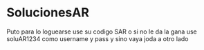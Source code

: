 SolucionesAR
===================

Puto para lo loguearse use su codigo SAR
o si no le da la gana use soluAR1234 como username y pass
y sino vaya joda a otro lado